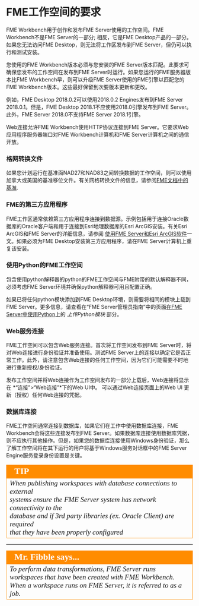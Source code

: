 # FME工作空间的要求 #

FME Workbench用于创作和发布FME Server使用的工作空间。FME Workbench不是FME Server的一部分; 相反，它是FME Desktop产品的一部分。如果您无法访问FME Desktop，则无法将工作区发布到FME Server，但仍可以执行和测试安装。

您使用的FME Workbench版本必须与您安装的FME Server版本匹配。此要求可确保您发布的工作空间在发布到FME Server时运行。如果您运行的FME服务器版本比FME Workbench早，则可以升级FME Server使用的FME引擎以匹配您的FME Workbench版本。这些最好保留到次要版本更新和更改。

例如，FME Desktop 2018.0.2可以使用2018.0.2 Engines发布到FME Server 2018.0.1。但是，FME Desktop 2018.1不应使用2018.0引擎发布到FME Server。此外，FME Server 2018.0不支持FME Server 2018.1引擎。

Web连接允许FME Workbench使用HTTP协议连接到FME Server。它要求Web应用程序服务器端口对FME Workbench计算机和FME Server计算机之间的通信开放。

### 格网转换文件 ###

如果您计划运行在基准面NAD27和NAD83之间转换数据的工作空间，则可以使用加拿大或美国的基准移位文件。有关网格转换文件的信息，请参阅[FME文档中的基准](http://docs.safe.com/fme/html/FME_Desktop_Documentation/FME_Workbench/CoordSys/Datums_in_FME.htm).

### FME的第三方应用程序 ###

FME工作区通常依赖第三方应用程序连接到数据源。示例包括用于连接Oracle数据库的Oracle客户端和用于连接到Esri地理数据库的Esri ArcGIS安装。有关Esri ArcGIS和FME Server的详细信息，请参阅 [使用FME Server和Esri ArcGIS软件](https://knowledge.safe.com/articles/24153/using-fme-server-with-esri-software.html)一文。如果必须为FME Desktop安装第三方应用程序，请在FME Server计算机上重复该安装。

### 使用Python的FME工作空间 ###

包含使用python解释器的python的FME工作空间与FME附带的默认解释器不同，必须考虑FME Server环境并确保python解释器可用且配置正确。

如果已将任何python模块添加到FME Desktop环境，则需要将相同的模块上载到FME Server。更多信息，请查看在“FME Server管理员指南”中的页面[在FME Server中使用Python](https://docs.safe.com/fme/html/FME_Server_Documentation/Content/AdminGuide/Using-Python-with-FME_Server.htm)上的 *上传Python模块* 部分。

### Web服务连接 ###

FME工作空间可以包含Web服务连接。首次将工作空间发布到FME Server时，将对Web连接进行身份验证并准备使用。测试FME Server上的连接以确定它是否正常工作。此外，请注意包含Web连接的任何工作空间，因为它们可能需要不时地进行重新授权/身份验证。

发布工作空间并将Web连接作为工作空间发布的一部分上载后，Web连接将显示在 *“连接”>“Web连接”*下的Web UI中。 可以通过Web连接页面上的Web UI 更新（授权）任何Web连接的凭据。 

### 数据库连接 ###

FME工作空间通常连接到数据库，如果它们在工作中使用数据库连接，FME Workbench会将这些连接发布到FME Server。如果数据库连接使用数据库凭据，则不应执行其他操作。但是，如果您的数据库连接使用Windows身份验证，那么了解工作空间将在其下运行的用户将基于Windows服务对话框中的FME Server Engine服务登录身份设置是关键。


<!--Tip Section-->

<table style="border-spacing: 0px">
<tr>
<td style="vertical-align:middle;background-color:darkorange;border: 2px solid darkorange">
<i class="fa fa-info-circle fa-lg fa-pull-left fa-fw" style="color:white;padding-right: 12px;vertical-align:text-top"></i>
<span style="color:white;font-size:x-large;font-weight: bold;font-family:serif">TIP</span>
</td>
</tr>

<tr>
<td style="border: 1px solid darkorange">
<span style="font-family:serif; font-style:italic; font-size:larger">
When publishing workspaces with database connections to external
<br>systems ensure the FME Server system has network connectivity to the
<br> database and if 3rd party libraries (ex. Oracle Client) are required
<br>that they have been properly configured
</span>
</td>
</tr>
</table>

---

<!--Person X Says Section-->

<table style="border-spacing: 0px">
<tr>
<td style="vertical-align:middle;background-color:darkorange;border: 2px solid darkorange">
<i class="fa fa-quote-left fa-lg fa-pull-left fa-fw" style="color:white;padding-right: 12px;vertical-align:text-top"></i>
<span style="color:white;font-size:x-large;font-weight: bold;font-family:serif">Mr. Fibble says...</span>
</td>
</tr>
<tr>
<td style="border: 1px solid darkorange">
<span style="font-family:serif; font-style:italic; font-size:larger">
To perform data transformations, FME Server runs workspaces that have been created with FME Workbench.
<br>When a workspace runs on FME Server, it is referred to as a job.
</span>
</td>
</tr>
</table>
